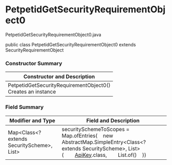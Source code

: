 # PetpetidGetSecurityRequirementObject0
PetpetidGetSecurityRequirementObject0.java

public class PetpetidGetSecurityRequirementObject0
extends SecurityRequirementObject

### Constructor Summary
| Constructor and Description |
| --------------------------- |
| PetpetidGetSecurityRequirementObject0()<br>Creates an instance |

### Field Summary
| Modifier and Type | Field and Description |
| ----------------- | --------------------- |
| Map<Class<? extends SecurityScheme>, List<String>> | securitySchemeToScopes = Map.ofEntries(&nbsp;&nbsp;&nbsp;&nbsp;new AbstractMap.SimpleEntry<Class<? extends SecurityScheme>, List<String>>(&nbsp;&nbsp;&nbsp;&nbsp;&nbsp;&nbsp;&nbsp;&nbsp;[ApiKey](../../../../components/securityschemes/ApiKey.md).class,&nbsp;&nbsp;&nbsp;&nbsp;&nbsp;&nbsp;&nbsp;&nbsp;List.of()&nbsp;&nbsp;&nbsp;&nbsp;)) |
